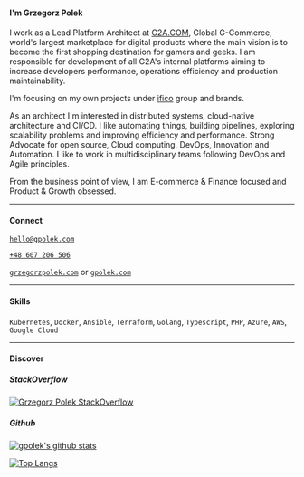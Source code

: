 #### I'm Grzegorz Polek

I work as a Lead Platform Architect at [G2A.COM](https://github.com/g2a-com), Global G-Commerce</span>, world's largest marketplace for digital products where the main vision is to become the first shopping destination for gamers and geeks. I am responsible for development of all G2A's internal platforms aiming to increase developers performance, operations efficiency and production maintainability.

I'm focusing on my own projects under [ifico](https://github.com/ifico) group and brands.

As an architect I'm interested in distributed systems, cloud-native architecture and CI/CD. I like automating things, building pipelines, exploring scalability problems and improving efficiency and performance. Strong Advocate for open source, Cloud computing, DevOps, Innovation and Automation. I like to work in multidisciplinary teams following DevOps and Agile principles.

From the business point of view, I am E-commerce & Finance focused and Product & Growth obsessed.

---

#### Connect

[`hello@gpolek.com`](mailto:hello@gpolek.com)

[`+48 607 206 506`](tel:+48607206506)

[`grzegorzpolek.com`](https://grzegorzpolek.com/) or [`gpolek.com`](https://gpolek.com/)

---

#### Skills

`Kubernetes`, `Docker`, `Ansible`, `Terraform`, `Golang`, `Typescript`, `PHP`, `Azure`, `AWS`, `Google Cloud`

---

#### Discover

##### StackOverflow

[![Grzegorz Polek StackOverflow](https://github-readme-stackoverflow.vercel.app/?userID=1356227&layout=compact)](https://stackoverflow.com/users/1356227/gpolek)

<!--START_SECTION:waka-->
<!--END_SECTION:waka-->

##### Github

[![gpolek's github stats](https://github-readme-stats.vercel.app/api?username=gpolek&show_icons=true&theme=graywhite)](https://github.com/gpolek)

[![Top Langs](https://github-readme-stats.vercel.app/api/top-langs/?username=gpolek&layout=compact&theme=graywhite)](https://github.com/gpolek)
